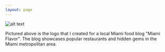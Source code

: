 ```yaml
---
layout: page
---
```


![alt text](https://flic.kr/p/pWxw9S "Miami Flavor")

Pictured above is the logo that I created for a local Miami food blog "Miami Flavor". The blog showcases popular restaurants and hidden gems in the Miami metropolitan area. 


